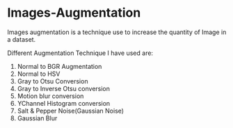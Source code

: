 # Images-Augmentation

Images augmentation is a technique use to increase the quantity of Image in a  dataset. 

Different Augmentation Technique I have used are:
  1. Normal to BGR Augmentation
  2. Normal to HSV
  3. Gray to Otsu Conversion
  4. Gray to Inverse Otsu conversion
  5. Motion blur conversion
  6. YChannel Histogram conversion
  7. Salt & Pepper Noise(Gaussian Noise)
  8. Gaussian Blur
